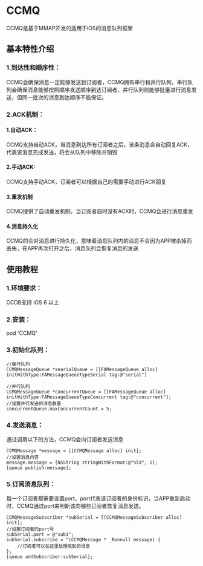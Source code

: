 # CCMQ
CCMQ是基于MMAP开发的适用于iOS的消息队列框架

## 基本特性介绍

### 1.到达性和顺序性：
CCMQ会确保消息一定能够发送到订阅者，CCMQ拥有串行和并行队列，串行队列会确保消息能够按照顺序发送顺序到达订阅者，并行队列则能够批量进行消息发送，但同一批次的消息到达顺序不能保证。

### 2.ACK机制：

#### 1.自动ACK：
CCMQ支持自动ACK，当消息到达所有订阅者之后，该条消息会自动回复ACK，代表该消息完成发送，将会从队列中移除并销毁

#### 2.手动ACK:
CCMQ支持手动ACK，订阅者可以根据自己的需要手动进行ACK回复

#### 3.重发机制
CCMQ提供了自动重发机制，当订阅者超时没有ACK时，CCMQ会进行消息重发

#### 4.消息持久化
CCMQ的会对消息进行持久化，意味着消息队列内的消息不会因为APP被杀掉而丢失，在APP再次打开之后，消息队列会恢复消息的发送

## 使用教程

### 1.环境要求：
CCDB支持 iOS 6 以上
### 2.安装：
pod 'CCMQ'
### 3.初始化队列：
```
//串行队列
CCMQMessageQueue *searialQueue = [[FAMessageQueue alloc] initWithType:FAMessageQueueTypeSerial tag:@"serial"]

//并行队列
CCMQMessageQueue *concurrentQueue = [[FAMessageQueue alloc] initWithType:FAMessageQueueTypeConcurrent tag:@"concurrent"];
//设置并行发送的消息数量
concurrentQueue.maxConcurrentCount = 5;
```

### 4.发送消息：
通过调用以下的方法，CCMQ会向订阅者发送消息
```
CCMQMessage *message = [[CCMQMessage alloc] init];
//设置消息内容
message.message = [NSString stringWithFormat:@"%ld", i];
[queue publish:message];
```

### 5.订阅消息队列：
每一个订阅者都需要设置port，port代表该订阅者的身份标识，当APP重新启动时，CCMQ通过port来判断该向哪些订阅者恢复消息发送。
```
CCMQMessageSubscriber *subSerial = [[CCMQMessageSubscriber alloc] init];
//设置订阅者的port号
subSerial.port = @"sub1";
subSerial.subscribe = ^(CCMQMessage * _Nonnull message) {
    //订阅者可以在这里处理收到的消息
};
[queue addSubscriber:subSerial];
```
